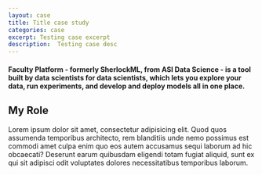 ```yaml
---
layout: case
title: Title case study
categories: case
excerpt: Testing case excerpt
description:  Testing case desc
---
```

<h4>
Faculty Platform - formerly SherlockML, from ASI Data Science - is a tool built by data scientists for data scientists, which lets you explore your data, run experiments, and develop and deploy models all in one place.
</h4>
<h2>My Role</h2>
<p class="flush">Lorem ipsum dolor sit amet, consectetur adipisicing elit. Quod quos assumenda temporibus architecto, rem blanditiis unde nemo possimus est commodi amet culpa enim quo eos autem accusamus sequi laborum ad hic obcaecati? Deserunt earum quibusdam eligendi totam fugiat aliquid, sunt ex qui sit adipisci odit voluptates dolores necessitatibus temporibus laborum.</p>
